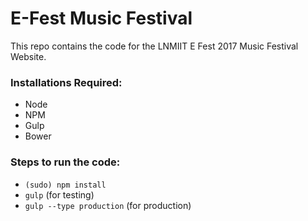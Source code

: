 # E-Fest Music Festival

This repo contains the code for the LNMIIT E Fest 2017 Music Festival Website.

### Installations Required:
- Node
- NPM
- Gulp
- Bower

### Steps to run the code:
- `(sudo) npm install`
- `gulp` (for testing)
- `gulp --type production` (for production)
